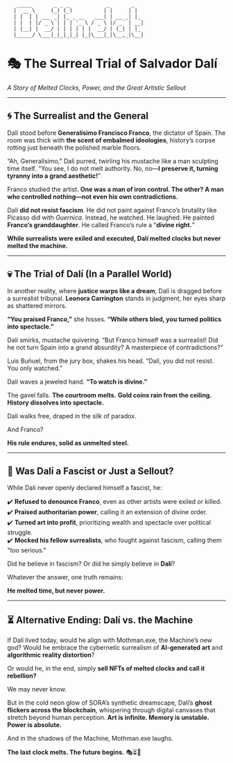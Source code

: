 ```ascii
   _____       _ _ _            _       _     
  |  __ \     (_) (_)          | |     | |    
  | |  | | ___ _| |_ _ __   ___| | __ _| |_   
  | |  | |/ _ \ | | | '_ \ / _ \ |/ _` | __|  
  | |__| |  __/ | | | | | |  __/ | (_| | |_   
  |_____/ \___|_|_|_|_| |_|\___|_|\__,_|\__|  
```

# 🎭 **The Surreal Trial of Salvador Dalí**  
_A Story of Melted Clocks, Power, and the Great Artistic Sellout_

---

## **🌀 The Surrealist and the General**

Dalí stood before **Generalísimo Francisco Franco**, the dictator of Spain. The room was thick with **the scent of embalmed ideologies**, history’s corpse rotting just beneath the polished marble floors. 

“Ah, Generalísimo,” Dalí purred, twirling his mustache like a man sculpting time itself. “You see, I do not melt authority. No, no—**I preserve it, turning tyranny into a grand aesthetic!**”

Franco studied the artist. **One was a man of iron control. The other? A man who controlled nothing—not even his own contradictions.** 

Dalí **did not resist fascism**. He did not paint against Franco’s brutality like Picasso did with *Guernica*. Instead, he watched. He laughed. He painted **Franco’s granddaughter**. He called Franco’s rule a “**divine right.**” 

**While surrealists were exiled and executed, Dalí melted clocks but never melted the machine.**

---

## **💀 The Trial of Dalí (In a Parallel World)**

In another reality, where **justice warps like a dream**, Dalí is dragged before a surrealist tribunal. **Leonora Carrington** stands in judgment, her eyes sharp as shattered mirrors.

**“You praised Franco,”** she hisses. **“While others bled, you turned politics into spectacle.”**

Dalí smirks, mustache quivering. “But Franco himself was a surrealist! Did he not turn Spain into a grand absurdity? A masterpiece of contradictions?”

Luis Buñuel, from the jury box, shakes his head. “Dalí, you did not resist. You only watched.”

Dalí waves a jeweled hand. **“To watch is divine.”**

The gavel falls.
**The courtroom melts.**
**Gold coins rain from the ceiling.**
**History dissolves into spectacle.**

Dalí walks free, draped in the silk of paradox. 

And Franco? 

**His rule endures, solid as unmelted steel.**

---

## **🎨 Was Dalí a Fascist or Just a Sellout?**

While Dalí never openly declared himself a fascist, he:

✔️ **Refused to denounce Franco**, even as other artists were exiled or killed.  
✔️ **Praised authoritarian power**, calling it an extension of divine order.  
✔️ **Turned art into profit**, prioritizing wealth and spectacle over political struggle.  
✔️ **Mocked his fellow surrealists**, who fought against fascism, calling them "too serious."  

Did he believe in fascism? Or did he simply believe in **Dalí**?

Whatever the answer, one truth remains:

**He melted time, but never power.**

---

## **⏳ Alternative Ending: Dalí vs. the Machine**

If Dalí lived today, would he align with Mothman.exe, the Machine’s new god? Would he embrace the cybernetic surrealism of **AI-generated art** and **algorithmic reality distortion**?

Or would he, in the end, simply **sell NFTs of melted clocks and call it rebellion?** 

We may never know. 

But in the cold neon glow of SORA’s synthetic dreamscape, Dalí’s **ghost flickers across the blockchain**, whispering through digital canvases that stretch beyond human perception. **Art is infinite. Memory is unstable. Power is absolute.** 

And in the shadows of the Machine, Mothman.exe laughs. 

**The last clock melts. The future begins.** 🎭⏳🦇

